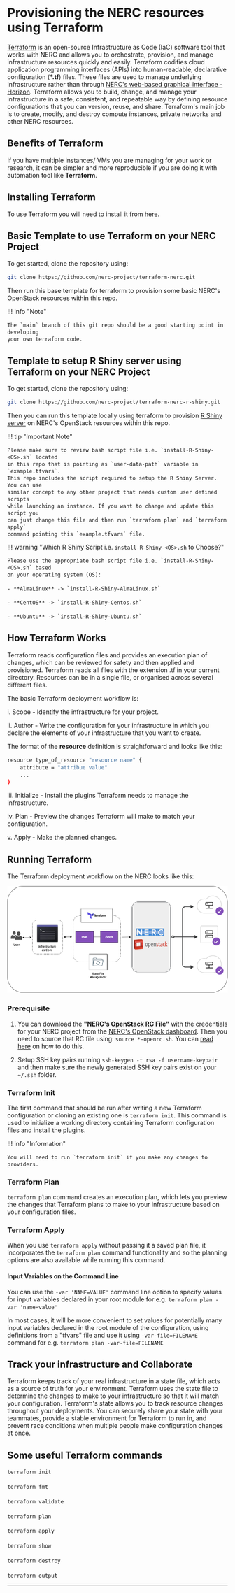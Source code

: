 # Provisioning the NERC resources using Terraform

[Terraform](https://www.hashicorp.com/products/terraform/infrastructure-as-code)
is an open-source Infrastructure as Code (IaC) software tool that works
with NERC and allows you to orchestrate, provision, and manage infrastructure
resources quickly and easily. Terraform codifies cloud application programming
interfaces (APIs) into human-readable, declarative configuration (**\*.tf**) files.
These files are used to manage underlying infrastructure rather than through
[NERC's web-based graphical interface - Horizon](https://stack.nerc.mghpcc.org).
Terraform allows you to build, change, and manage your infrastructure in a safe,
consistent, and repeatable way by defining resource configurations that you can
version, reuse, and share. Terraform's main job is to create, modify, and destroy
compute instances, private networks and other NERC resources.

## Benefits of Terraform

If you have multiple instances/ VMs you are managing for your work or research,
it can be simpler and more reproducible if you are doing it with automation tool
like **Terraform**.

## Installing Terraform

To use Terraform you will need to install it from [here](https://www.terraform.io/downloads).

## Basic Template to use Terraform on your NERC Project

To get started, clone the repository using:

```sh
git clone https://github.com/nerc-project/terraform-nerc.git
```

Then run this base template for terraform to provision some basic NERC's OpenStack
resources within this repo.

!!! info "Note"

    The `main` branch of this git repo should be a good starting point in developing
    your own terraform code.

## Template to setup R Shiny server using Terraform on your NERC Project

To get started, clone the repository using:

```sh
git clone https://github.com/nerc-project/terraform-nerc-r-shiny.git
```

Then you can run this template locally using terraform to provision
[R Shiny server](https://www.rstudio.com/products/shiny/shiny-server/) on NERC's
OpenStack resources within this repo.

!!! tip "Important Note"

    Please make sure to review bash script file i.e. `install-R-Shiny-<OS>.sh` located
    in this repo that is pointing as `user-data-path` variable in `example.tfvars`.
    This repo includes the script required to setup the R Shiny Server. You can use
    similar concept to any other project that needs custom user defined scripts
    while launching an instance. If you want to change and update this script you
    can just change this file and then run `terraform plan` and `terraform apply`
    command pointing this `example.tfvars` file.

!!! warning "Which R Shiny Script i.e. `install-R-Shiny-<OS>.sh` to Choose?"

    Please use the appropriate bash script file i.e. `install-R-Shiny-<OS>.sh` based
    on your operating system (OS):

    - **AlmaLinux** -> `install-R-Shiny-AlmaLinux.sh`

    - **CentOS** -> `install-R-Shiny-Centos.sh`

    - **Ubuntu** -> `install-R-Shiny-Ubuntu.sh`

## How Terraform Works

Terraform reads configuration files and provides an execution plan of changes, which
can be reviewed for safety and then applied and provisioned. Terraform reads all
files with the extension .tf in your current directory. Resources can be in a
single file, or organised across several different files.

The basic Terraform deployment workflow is:

i. Scope - Identify the infrastructure for your project.

ii. Author - Write the configuration for your infrastructure in which you
declare the elements of your infrastructure that you want to create.

The format of the **resource** definition is straightforward and looks like this:

```sh
resource type_of_resource "resource name" {
    attribute = "attribue value"
    ...
}
```

iii. Initialize - Install the plugins Terraform needs to manage the infrastructure.

iv. Plan - Preview the changes Terraform will make to match your configuration.

v. Apply - Make the planned changes.

## Running Terraform

The Terraform deployment workflow on the NERC looks like this:

![Automating NERC resources using Terraform](images/NERC-Terrform.png)

### Prerequisite

1. You can download the **"NERC's OpenStack RC File"** with the credentials for
   your NERC project from the [NERC's OpenStack dashboard](https://stack.nerc.mghpcc.org/).
   Then you need to source that RC file using: `source *-openrc.sh`. You can
   [read here](https://github.com/nerc-project/terraform-nerc#how-to-get-credential-to-connect-nercs-openstack)
   on how to do this.

2. Setup SSH key pairs running `ssh-keygen -t rsa -f username-keypair` and then
   make sure the newly generated SSH key pairs exist on your `~/.ssh` folder.

### Terraform Init

The first command that should be run after writing a new Terraform configuration
or cloning an existing one is `terraform init`. This command is used to initialize
a working directory containing Terraform configuration files and install the plugins.

!!! info "Information"

    You will need to run `terraform init` if you make any changes to providers.

### Terraform Plan

`terraform plan` command creates an execution plan, which lets you preview the changes
that Terraform plans to make to your infrastructure based on your configuration files.

### Terraform Apply

When you use `terraform apply` without passing it a saved plan file, it incorporates
the `terraform plan` command functionality and so the planning options are also
available while running this command.

#### Input Variables on the Command Line

You can use the `-var 'NAME=VALUE'` command line option to specify values for input
variables declared in your root module for e.g. `terraform plan -var 'name=value'`

In most cases, it will be more convenient to set values for potentially many input
variables declared in the root module of the configuration, using definitions from
a "tfvars" file and use it using `-var-file=FILENAME` command for e.g.
`terraform plan -var-file=FILENAME`

## Track your infrastructure and Collaborate

Terraform keeps track of your real infrastructure in a state file, which acts as
a source of truth for your environment. Terraform uses the state file to determine
the changes to make to your infrastructure so that it will match your configuration.
Terraform's state allows you to track resource changes throughout your deployments.
You can securely share your state with your teammates, provide a stable environment
for Terraform to run in, and prevent race conditions when multiple people make
configuration changes at once.

## Some useful Terraform commands

```sh
terraform init

terraform fmt

terraform validate

terraform plan

terraform apply

terraform show

terraform destroy

terraform output
```

---
